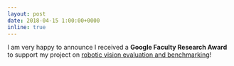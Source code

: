 ```yaml
---
layout: post
date: 2018-04-15 1:00:00+0000
inline: true
---
```


I am very happy to announce I received a **Google Faculty Research Award** to support my project on [robotic vision evaluation and benchmarking](http://www.roboticvisionchallenge.org)!

